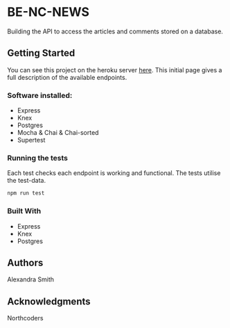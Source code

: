 # BE-NC-NEWS

Building the API to access the articles and comments stored on a database.

## Getting Started

You can see this project on the heroku server [here](https://salex-nc-news-server.herokuapp.com/api).
This initial page gives a full description of the available endpoints.

### Software installed:

- Express
- Knex
- Postgres
- Mocha & Chai & Chai-sorted
- Supertest

### Running the tests

Each test checks each endpoint is working and functional. The tests utilise the test-data.

```bash
npm run test
```

### Built With

- Express
- Knex
- Postgres

## Authors

Alexandra Smith

## Acknowledgments

Northcoders
